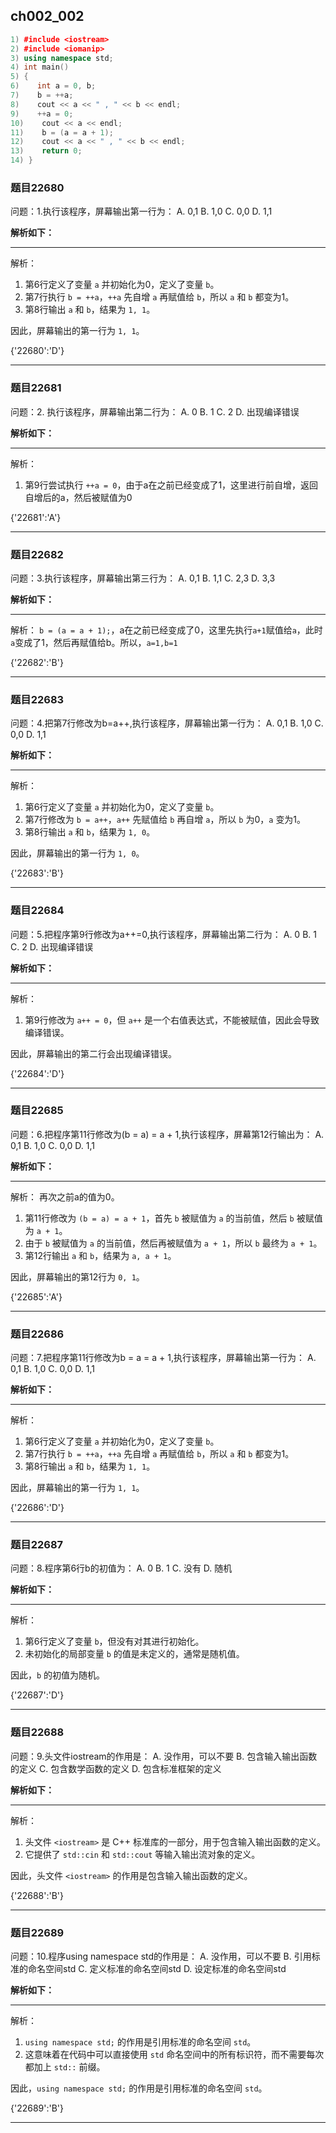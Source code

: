 ## ch002_002
``` c++
1) #include <iostream>
2) #include <iomanip>
3) using namespace std;
4) int main()
5) {
6)    int a = 0, b;
7)    b = ++a;
8)    cout << a << " , " << b << endl;
9)    ++a = 0;
10)    cout << a << endl;
11)    b = (a = a + 1); 
12)    cout << a << " , " << b << endl;
13)    return 0;
14) }

```
### 题目22680
问题：1.执行该程序，屏幕输出第一行为：
A.  0,1
B.  1,0
C.  0,0
D.  1,1


**解析如下：**

------

解析：
1. 第6行定义了变量 `a` 并初始化为0，定义了变量 `b`。
2. 第7行执行 `b = ++a`，`++a` 先自增 `a` 再赋值给 `b`，所以 `a` 和 `b` 都变为1。
3. 第8行输出 `a` 和 `b`，结果为 `1, 1`。

因此，屏幕输出的第一行为 `1, 1`。

{'22680':'D'}

------

### 题目22681
问题：2. 执行该程序，屏幕输出第二行为：
A.  0
B.  1
C.  2
D.  出现编译错误


**解析如下：**

------

解析：
1. 第9行尝试执行 `++a = 0`，由于a在之前已经变成了1，这里进行前自增，返回自增后的a，然后被赋值为0


{'22681':'A'}

------

### 题目22682
问题：3.执行该程序，屏幕输出第三行为：
A.  0,1
B.  1,1
C.  2,3
D.  3,3


**解析如下：**

------

解析：
`b = (a = a + 1);`，a在之前已经变成了0，这里先执行`a+1`赋值给`a`，此时`a`变成了1，然后再赋值给b。所以，`a=1,b=1`

{'22682':'B'}

------

### 题目22683
问题：4.把第7行修改为b=a++,执行该程序，屏幕输出第一行为：
A.  0,1
B.  1,0
C.  0,0
D.  1,1


**解析如下：**

------

解析：
1. 第6行定义了变量 `a` 并初始化为0，定义了变量 `b`。
2. 第7行修改为 `b = a++`，`a++` 先赋值给 `b` 再自增 `a`，所以 `b` 为0，`a` 变为1。
3. 第8行输出 `a` 和 `b`，结果为 `1, 0`。

因此，屏幕输出的第一行为 `1, 0`。

{'22683':'B'}

------

### 题目22684
问题：5.把程序第9行修改为a++=0,执行该程序，屏幕输出第二行为：
A.  0
B.  1
C.  2
D.  出现编译错误


**解析如下：**

------

解析：
1. 第9行修改为 `a++ = 0`，但 `a++` 是一个右值表达式，不能被赋值，因此会导致编译错误。

因此，屏幕输出的第二行会出现编译错误。

{'22684':'D'}

------

### 题目22685
问题：6.把程序第11行修改为(b = a) = a + 1,执行该程序，屏幕第12行输出为：
A.  0,1
B.  1,0
C.  0,0
D.  1,1


**解析如下：**

------

解析：
再次之前a的值为0。
1. 第11行修改为 `(b = a) = a + 1`，首先 `b` 被赋值为 `a` 的当前值，然后 `b` 被赋值为 `a + 1`。
2. 由于 `b` 被赋值为 `a` 的当前值，然后再被赋值为 `a + 1`，所以 `b` 最终为 `a + 1`。
3. 第12行输出 `a` 和 `b`，结果为 `a, a + 1`。

因此，屏幕输出的第12行为 `0, 1`。

{'22685':'A'}

------

### 题目22686
问题：7.把程序第11行修改为b = a = a + 1,执行该程序，屏幕输出第一行为：
A.  0,1
B.  1,0
C.  0,0
D.  1,1


**解析如下：**

------

解析：
1. 第6行定义了变量 `a` 并初始化为0，定义了变量 `b`。
2. 第7行执行 `b = ++a`，`++a` 先自增 `a` 再赋值给 `b`，所以 `a` 和 `b` 都变为1。
3. 第8行输出 `a` 和 `b`，结果为 `1, 1`。

因此，屏幕输出的第一行为 `1, 1`。

{'22686':'D'}

------

### 题目22687
问题：8.程序第6行b的初值为：
A.  0
B.  1
C.  没有
D.  随机


**解析如下：**

------

解析：
1. 第6行定义了变量 `b`，但没有对其进行初始化。
2. 未初始化的局部变量 `b` 的值是未定义的，通常是随机值。

因此，`b` 的初值为随机。

{'22687':'D'}

------

### 题目22688
问题：9.头文件iostream的作用是：
A.  没作用，可以不要
B.  包含输入输出函数的定义
C.  包含数学函数的定义
D.  包含标准框架的定义


**解析如下：**

------

解析：
1. 头文件 `<iostream>` 是 C++ 标准库的一部分，用于包含输入输出函数的定义。
2. 它提供了 `std::cin` 和 `std::cout` 等输入输出流对象的定义。

因此，头文件 `<iostream>` 的作用是包含输入输出函数的定义。

{'22688':'B'}

------

### 题目22689
问题：10.程序using namespace std的作用是：
A.  没作用，可以不要
B.  引用标准的命名空间std
C.  定义标准的命名空间std
D.  设定标准的命名空间std


**解析如下：**

------

解析：
1. `using namespace std;` 的作用是引用标准的命名空间 `std`。
2. 这意味着在代码中可以直接使用 `std` 命名空间中的所有标识符，而不需要每次都加上 `std::` 前缀。

因此，`using namespace std;` 的作用是引用标准的命名空间 `std`。

{'22689':'B'}

------

